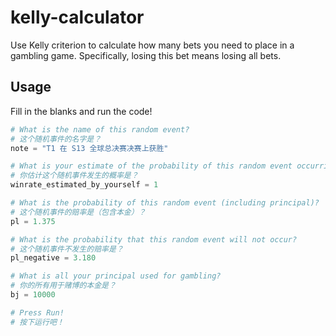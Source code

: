 # kelly-calculator
Use Kelly criterion to calculate how many bets you need to place in a gambling game. Specifically, losing this bet means losing all bets.

## Usage

Fill in the blanks and run the code!

```python
# What is the name of this random event?
# 这个随机事件的名字是？
note = "T1 在 S13 全球总决赛决赛上获胜"

# What is your estimate of the probability of this random event occurring?
# 你估计这个随机事件发生的概率是？
winrate_estimated_by_yourself = 1

# What is the probability of this random event (including principal)?
# 这个随机事件的赔率是（包含本金）？
pl = 1.375

# What is the probability that this random event will not occur?
# 这个随机事件不发生的赔率是？
pl_negative = 3.180

# What is all your principal used for gambling?
# 你的所有用于赌博的本金是？
bj = 10000

# Press Run!
# 按下运行吧！
```
